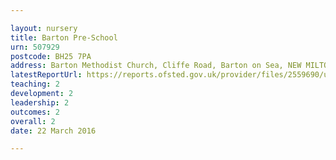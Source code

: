 ```yaml
---

layout: nursery
title: Barton Pre-School
urn: 507929
postcode: BH25 7PA
address: Barton Methodist Church, Cliffe Road, Barton on Sea, NEW MILTON, Hampshire, BH25 7PA
latestReportUrl: https://reports.ofsted.gov.uk/provider/files/2559690/urn/507929.pdf
teaching: 2
development: 2
leadership: 2
outcomes: 2
overall: 2
date: 22 March 2016

---
```

